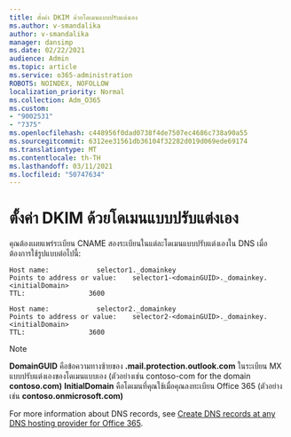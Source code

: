 ```yaml
---
title: ตั้งค่า DKIM ด้วยโดเมนแบบปรับแต่งเอง
ms.author: v-smandalika
author: v-smandalika
manager: dansimp
ms.date: 02/22/2021
audience: Admin
ms.topic: article
ms.service: o365-administration
ROBOTS: NOINDEX, NOFOLLOW
localization_priority: Normal
ms.collection: Adm_O365
ms.custom:
- "9002531"
- "7375"
ms.openlocfilehash: c448956f0dad0738f4de7507ec4686c738a90a55
ms.sourcegitcommit: 6312ee31561db36104f32282d019d069ede69174
ms.translationtype: MT
ms.contentlocale: th-TH
ms.lasthandoff: 03/11/2021
ms.locfileid: "50747634"
---
```

# <a name="set-up-dkim-with-custom-domains"></a>ตั้งค่า DKIM ด้วยโดเมนแบบปรับแต่งเอง

คุณต้องเผยแพร่ระเบียน CNAME สองระเบียนในแต่ละโดเมนแบบปรับแต่งเองใน DNS เมื่อต้องการใช้รูปแบบต่อไปนี้:

```console
Host name:            selector1._domainkey
Points to address or value:    selector1-<domainGUID>._domainkey.<initialDomain>
TTL:                3600

Host name:            selector2._domainkey
Points to address or value:    selector2-<domainGUID>._domainkey.<initialDomain>
TTL:                3600
```
> [!NOTE]
> **DomainGUID** คือข้อความทางซ้ายของ **.mail.protection.outlook.com** ในระเบียน MX แบบปรับแต่งเองของโดเมนแบบเอง (ตัวอย่างเช่น contoso-com for the domain **contoso.com)** **InitialDomain** คือโดเมนที่คุณใช้เมื่อคุณลงทะเบียน Office 365 (ตัวอย่างเช่น **contoso.onmicrosoft.com)**

For more information about DNS records, see [Create DNS records at any DNS hosting provider for Office 365](https://docs.microsoft.com/microsoft-365/admin/get-help-with-domains/create-dns-records-at-any-dns-hosting-provider).
